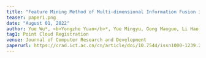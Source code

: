 ```yaml
---
title: "Feature Mining Method of Multi-dimensional Information Fusion in Point Cloud Registration (in Chinese)" 
teaser: paper1.png
date: "August 01, 2022"
author: Yue Wu*, <b>Yongzhe Yuan</b>*, Yue Mingyu, Gong Maoguo, Li Hao, Zhang Mingyang, Ma Wenping, Miao Qiguang
tag1: Point Cloud Registration
venue: Journal of Computer Research and Development 
paperurl: https://crad.ict.ac.cn/cn/article/doi/10.7544/issn1000-1239.20220042
---
```

